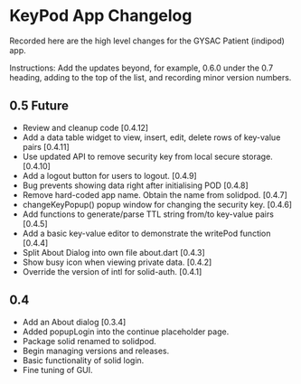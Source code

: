 # KeyPod App Changelog

Recorded here are the high level changes for the GYSAC Patient
(indipod) app.

Instructions: Add the updates beyond, for example, 0.6.0 under the 0.7
heading, adding to the top of the list, and recording minor version
numbers.

## 0.5 Future

+ Review and cleanup code [0.4.12]
+ Add a data table widget to view, insert, edit, delete rows of key-value pairs [0.4.11]
+ Use updated API to remove security key from local secure storage. [0.4.10]
+ Add a logout button for users to logout. [0.4.9]
+ Bug prevents showing data right after initialising POD [0.4.8]
+ Remove hard-coded app name. Obtain the name from solidpod. [0.4.7]
+ changeKeyPopup() popup window for changing the security key. [0.4.6]
+ Add functions to generate/parse TTL string from/to key-value pairs [0.4.5]
+ Add a basic key-value editor to demonstrate the writePod function [0.4.4]
+ Split About Dialog into own file about.dart [0.4.3]
+ Show busy icon when viewing private data. [0.4.2]
+ Override the version of intl for solid-auth. [0.4.1]

## 0.4 

+ Add an About dialog [0.3.4]
+ Added popupLogin into the continue placeholder page. 
+ Package solid renamed to solidpod.
+ Begin managing versions and releases.
+ Basic functionality of solid login.
+ Fine tuning of GUI.
